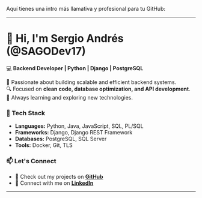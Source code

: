 Aquí tienes una intro más llamativa y profesional para tu GitHub:  

---

# 👋 Hi, I'm Sergio Andrés (@SAGODev17)  

💻 **Backend Developer | Python | Django | PostgreSQL**  

🚀 Passionate about building scalable and efficient backend systems.  
🔍 Focused on **clean code, database optimization, and API development**.  
📌 Always learning and exploring new technologies.  

### 🔧 Tech Stack  
- **Languages:** Python, Java, JavaScript, SQL, PL/SQL  
- **Frameworks:** Django, Django REST Framework  
- **Databases:** PostgreSQL, SQL Server  
- **Tools:** Docker, Git, TLS  

### 📫 Let's Connect  
- 🐍 Check out my projects on **[GitHub](#)**  
- 💼 Connect with me on **[LinkedIn](https://www.linkedin.com/in/sergio-andr%C3%A9s-garc%C3%ADa-ordo%C3%B1ez-9b8bb0248/)**  

---
